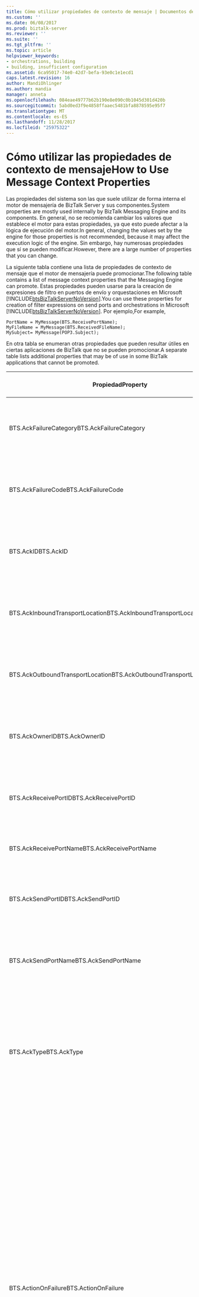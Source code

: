 ```yaml
---
title: Cómo utilizar propiedades de contexto de mensaje | Documentos de Microsoft
ms.custom: ''
ms.date: 06/08/2017
ms.prod: biztalk-server
ms.reviewer: ''
ms.suite: ''
ms.tgt_pltfrm: ''
ms.topic: article
helpviewer_keywords:
- orchestrations, building
- building, insufficient configuration
ms.assetid: 6ca95017-74e0-42d7-befa-93e0c1e1ecd1
caps.latest.revision: 16
author: MandiOhlinger
ms.author: mandia
manager: anneta
ms.openlocfilehash: 084eae49777b62b190e8e090c0b1045d301d420b
ms.sourcegitcommit: 5abd0ed3f9e4858ffaaec5481bfa8878595e95f7
ms.translationtype: MT
ms.contentlocale: es-ES
ms.lasthandoff: 11/28/2017
ms.locfileid: "25975322"
---
```

# <a name="how-to-use-message-context-properties"></a><span data-ttu-id="98f33-102">Cómo utilizar las propiedades de contexto de mensaje</span><span class="sxs-lookup"><span data-stu-id="98f33-102">How to Use Message Context Properties</span></span>
<span data-ttu-id="98f33-103">Las propiedades del sistema son las que suele utilizar de forma interna el motor de mensajería de BizTalk Server y sus componentes.</span><span class="sxs-lookup"><span data-stu-id="98f33-103">System properties are mostly used internally by BizTalk Messaging Engine and its components.</span></span> <span data-ttu-id="98f33-104">En general, no se recomienda cambiar los valores que establece el motor para estas propiedades, ya que esto puede afectar a la lógica de ejecución del motor.</span><span class="sxs-lookup"><span data-stu-id="98f33-104">In general, changing the values set by the engine for those properties is not recommended, because it may affect the execution logic of the engine.</span></span> <span data-ttu-id="98f33-105">Sin embargo, hay numerosas propiedades que sí se pueden modificar.</span><span class="sxs-lookup"><span data-stu-id="98f33-105">However, there are a large number of properties that you can change.</span></span>  
  
 <span data-ttu-id="98f33-106">La siguiente tabla contiene una lista de propiedades de contexto de mensaje que el motor de mensajería puede promocionar.</span><span class="sxs-lookup"><span data-stu-id="98f33-106">The following table contains a list of message context properties that the Messaging Engine can promote.</span></span> <span data-ttu-id="98f33-107">Estas propiedades pueden usarse para la creación de expresiones de filtro en puertos de envío y orquestaciones en Microsoft [!INCLUDE[btsBizTalkServerNoVersion](../includes/btsbiztalkservernoversion-md.md)].</span><span class="sxs-lookup"><span data-stu-id="98f33-107">You can use these properties for creation of filter expressions on send ports and orchestrations in Microsoft [!INCLUDE[btsBizTalkServerNoVersion](../includes/btsbiztalkservernoversion-md.md)].</span></span> <span data-ttu-id="98f33-108">Por ejemplo,</span><span class="sxs-lookup"><span data-stu-id="98f33-108">For example,</span></span>  
  
```  
PortName = MyMessage(BTS.ReceivePortName);  
MyFileName = MyMessage(BTS.ReceivedFileName);  
MySubject= MyMessage(POP3.Subject);  
```  
  
 <span data-ttu-id="98f33-109">En otra tabla se enumeran otras propiedades que pueden resultar útiles en ciertas aplicaciones de BizTalk que no se pueden promocionar.</span><span class="sxs-lookup"><span data-stu-id="98f33-109">A separate table lists additional properties that may be of use in some BizTalk applications that cannot be promoted.</span></span>  
  
|<span data-ttu-id="98f33-110">Propiedad</span><span class="sxs-lookup"><span data-stu-id="98f33-110">Property</span></span>|<span data-ttu-id="98f33-111">Cuándo y dónde se promociona</span><span class="sxs-lookup"><span data-stu-id="98f33-111">When and where it is promoted</span></span>|<span data-ttu-id="98f33-112">Tipo</span><span class="sxs-lookup"><span data-stu-id="98f33-112">Type</span></span>|<span data-ttu-id="98f33-113">Description</span><span class="sxs-lookup"><span data-stu-id="98f33-113">Description</span></span>|  
|--------------|-----------------------------------|----------|-----------------|  
|<span data-ttu-id="98f33-114">BTS.AckFailureCategory</span><span class="sxs-lookup"><span data-stu-id="98f33-114">BTS.AckFailureCategory</span></span>|<span data-ttu-id="98f33-115">Promocionada por el motor de mensajería antes de publicar un mensaje de confirmación en la base de datos de cuadro de mensajes.</span><span class="sxs-lookup"><span data-stu-id="98f33-115">Promoted by the Messaging Engine before publishing an acknowledgement message into the MessageBox database.</span></span>|<span data-ttu-id="98f33-116">xs:int</span><span class="sxs-lookup"><span data-stu-id="98f33-116">xs:int</span></span>|<span data-ttu-id="98f33-117">Identifica la **ErrorCategory**, que proporciona la ubicación y el motivo de la suspensión.</span><span class="sxs-lookup"><span data-stu-id="98f33-117">Identifies the **ErrorCategory**, which gives the place and reason for the suspension.</span></span>|  
|<span data-ttu-id="98f33-118">BTS.AckFailureCode</span><span class="sxs-lookup"><span data-stu-id="98f33-118">BTS.AckFailureCode</span></span>|<span data-ttu-id="98f33-119">Promocionada por el motor de mensajería antes de publicar un mensaje de confirmación en la base de datos de cuadro de mensajes.</span><span class="sxs-lookup"><span data-stu-id="98f33-119">Promoted by the Messaging Engine before publishing an acknowledgement message into the MessageBox database.</span></span>|<span data-ttu-id="98f33-120">xs:string</span><span class="sxs-lookup"><span data-stu-id="98f33-120">xs:string</span></span>|<span data-ttu-id="98f33-121">Identifica la **ErrorCode**, que proporciona la ubicación y el motivo de la suspensión.</span><span class="sxs-lookup"><span data-stu-id="98f33-121">Identifies the **ErrorCode**, which gives the place and reason for the suspension.</span></span>|  
|<span data-ttu-id="98f33-122">BTS.AckID</span><span class="sxs-lookup"><span data-stu-id="98f33-122">BTS.AckID</span></span>|<span data-ttu-id="98f33-123">Promocionada por el motor de mensajería antes de publicar un mensaje de confirmación en la base de datos de cuadro de mensajes.</span><span class="sxs-lookup"><span data-stu-id="98f33-123">Promoted by the Messaging Engine before publishing an acknowledgement message into the MessageBox database.</span></span>|<span data-ttu-id="98f33-124">xs:string</span><span class="sxs-lookup"><span data-stu-id="98f33-124">xs:string</span></span>|<span data-ttu-id="98f33-125">Identifica la **MessageID** del mensaje original.</span><span class="sxs-lookup"><span data-stu-id="98f33-125">Identifies the **MessageID** of the original message.</span></span>|  
|<span data-ttu-id="98f33-126">BTS.AckInboundTransportLocation</span><span class="sxs-lookup"><span data-stu-id="98f33-126">BTS.AckInboundTransportLocation</span></span>|<span data-ttu-id="98f33-127">Promocionada por el motor de mensajería antes de publicar un mensaje de confirmación en la base de datos de cuadro de mensajes.</span><span class="sxs-lookup"><span data-stu-id="98f33-127">Promoted by the Messaging Engine before publishing an acknowledgement message into the MessageBox database.</span></span>|<span data-ttu-id="98f33-128">xs:string</span><span class="sxs-lookup"><span data-stu-id="98f33-128">xs:string</span></span>|<span data-ttu-id="98f33-129">Identifica la **InboundTransportLocation** del mensaje original.</span><span class="sxs-lookup"><span data-stu-id="98f33-129">Identifies the **InboundTransportLocation** from the original message.</span></span>|  
|<span data-ttu-id="98f33-130">BTS.AckOutboundTransportLocation</span><span class="sxs-lookup"><span data-stu-id="98f33-130">BTS.AckOutboundTransportLocation</span></span>|<span data-ttu-id="98f33-131">Promocionada por el motor de mensajería antes de publicar un mensaje de confirmación en la base de datos de cuadro de mensajes.</span><span class="sxs-lookup"><span data-stu-id="98f33-131">Promoted by the Messaging Engine before publishing an acknowledgement message into the MessageBox database.</span></span>|<span data-ttu-id="98f33-132">xs:string</span><span class="sxs-lookup"><span data-stu-id="98f33-132">xs:string</span></span>|<span data-ttu-id="98f33-133">Identifica la **OutboundTransportLocation** del mensaje original.</span><span class="sxs-lookup"><span data-stu-id="98f33-133">Identifies the **OutboundTransportLocation** from the original message.</span></span>|  
|<span data-ttu-id="98f33-134">BTS.AckOwnerID</span><span class="sxs-lookup"><span data-stu-id="98f33-134">BTS.AckOwnerID</span></span>|<span data-ttu-id="98f33-135">Promocionada por el motor de mensajería antes de publicar un mensaje de confirmación en la base de datos de cuadro de mensajes.</span><span class="sxs-lookup"><span data-stu-id="98f33-135">Promoted by the Messaging Engine before publishing an acknowledgement message into the MessageBox database.</span></span>|<span data-ttu-id="98f33-136">xs:string</span><span class="sxs-lookup"><span data-stu-id="98f33-136">xs:string</span></span>|<span data-ttu-id="98f33-137">Identifica el identificador de instancia de mensaje original.</span><span class="sxs-lookup"><span data-stu-id="98f33-137">Identifies the instance ID from original message.</span></span>|  
|<span data-ttu-id="98f33-138">BTS.AckReceivePortID</span><span class="sxs-lookup"><span data-stu-id="98f33-138">BTS.AckReceivePortID</span></span>|<span data-ttu-id="98f33-139">Promocionada por el motor de mensajería antes de publicar un mensaje de confirmación en la base de datos de cuadro de mensajes.</span><span class="sxs-lookup"><span data-stu-id="98f33-139">Promoted by the Messaging Engine before publishing an acknowledgement message into the MessageBox database.</span></span>|<span data-ttu-id="98f33-140">xs:string</span><span class="sxs-lookup"><span data-stu-id="98f33-140">xs:string</span></span>|<span data-ttu-id="98f33-141">Identifica la **ReceivePortID** del mensaje original.</span><span class="sxs-lookup"><span data-stu-id="98f33-141">Identifies the **ReceivePortID** from the original message.</span></span>|  
|<span data-ttu-id="98f33-142">BTS.AckReceivePortName</span><span class="sxs-lookup"><span data-stu-id="98f33-142">BTS.AckReceivePortName</span></span>|<span data-ttu-id="98f33-143">Promocionada por el motor de mensajería para el mensaje de confirmación.</span><span class="sxs-lookup"><span data-stu-id="98f33-143">Promoted by the Messaging Engine for the acknowledgement message.</span></span>|<span data-ttu-id="98f33-144">xs:string</span><span class="sxs-lookup"><span data-stu-id="98f33-144">xs:string</span></span>|<span data-ttu-id="98f33-145">Identifica la **ReceivePortName** del mensaje original.</span><span class="sxs-lookup"><span data-stu-id="98f33-145">Identifies the **ReceivePortName** from the original message.</span></span>|  
|<span data-ttu-id="98f33-146">BTS.AckSendPortID</span><span class="sxs-lookup"><span data-stu-id="98f33-146">BTS.AckSendPortID</span></span>|<span data-ttu-id="98f33-147">Promocionada por el motor de mensajería antes de publicar un mensaje de confirmación en la base de datos de cuadro de mensajes.</span><span class="sxs-lookup"><span data-stu-id="98f33-147">Promoted by the Messaging Engine before publishing an acknowledgement message into the MessageBox database.</span></span>|<span data-ttu-id="98f33-148">xs:string</span><span class="sxs-lookup"><span data-stu-id="98f33-148">xs:string</span></span>|<span data-ttu-id="98f33-149">Identifica la **SendPortID** del mensaje original.</span><span class="sxs-lookup"><span data-stu-id="98f33-149">Identifies the **SendPortID** from the original message.</span></span>|  
|<span data-ttu-id="98f33-150">BTS.AckSendPortName</span><span class="sxs-lookup"><span data-stu-id="98f33-150">BTS.AckSendPortName</span></span>|<span data-ttu-id="98f33-151">Promocionada por el motor de mensajería antes de publicar un mensaje de confirmación en la base de datos de cuadro de mensajes.</span><span class="sxs-lookup"><span data-stu-id="98f33-151">Promoted by the Messaging Engine before publishing an acknowledgement message into the MessageBox database.</span></span>|<span data-ttu-id="98f33-152">xs:string</span><span class="sxs-lookup"><span data-stu-id="98f33-152">xs:string</span></span>|<span data-ttu-id="98f33-153">Identifica la **SendPortName** del mensaje original.</span><span class="sxs-lookup"><span data-stu-id="98f33-153">Identifies the **SendPortName** from the original message.</span></span>|  
|<span data-ttu-id="98f33-154">BTS.AckType</span><span class="sxs-lookup"><span data-stu-id="98f33-154">BTS.AckType</span></span>|<span data-ttu-id="98f33-155">Promocionada por el motor de mensajería antes de publicar un mensaje de confirmación en la base de datos de cuadro de mensajes.</span><span class="sxs-lookup"><span data-stu-id="98f33-155">Promoted by the Messaging Engine before publishing an acknowledgement message into the MessageBox database.</span></span>|<span data-ttu-id="98f33-156">xs:string</span><span class="sxs-lookup"><span data-stu-id="98f33-156">xs:string</span></span>|<span data-ttu-id="98f33-157">Permite la supervisión de confirmaciones y confirmaciones negativas por parte de una orquestación.</span><span class="sxs-lookup"><span data-stu-id="98f33-157">Allows monitoring of acknowledgements and non-acknowledgements by an orchestration.</span></span> <span data-ttu-id="98f33-158">El valor será ACK para una confirmación positiva y NACK en el caso de una confirmación negativa.</span><span class="sxs-lookup"><span data-stu-id="98f33-158">The value will be ACK for an acknowledgment and NACK for a negative acknowledgment.</span></span>|  
|<span data-ttu-id="98f33-159">BTS.ActionOnFailure</span><span class="sxs-lookup"><span data-stu-id="98f33-159">BTS.ActionOnFailure</span></span>|<span data-ttu-id="98f33-160">Esta propiedad puede establecerla un adaptador antes de llamar a la interfaz API IBTTTransportBatch::SubmitMessage() para enviar el mensaje a BizTalk.</span><span class="sxs-lookup"><span data-stu-id="98f33-160">This property can be set by an adapter prior to calling IBTTTransportBatch::SubmitMessage() API to submit the message to BizTalk.</span></span>|<span data-ttu-id="98f33-161">xs:int</span><span class="sxs-lookup"><span data-stu-id="98f33-161">xs:int</span></span>|<span data-ttu-id="98f33-162">Controla el comportamiento del motor de mensajería cuando se produce un error en la canalización de recepción.</span><span class="sxs-lookup"><span data-stu-id="98f33-162">Controls the behavior of the messaging engine when there is a failure in the receive pipeline.</span></span> <span data-ttu-id="98f33-163">Generalmente, el motor de mensajería suspende los mensajes con error; sin embargo, ciertos adaptadores (como HTTP) informarían del error al cliente en lugar de suspender el mensaje debido a un error de canalización de recepción.</span><span class="sxs-lookup"><span data-stu-id="98f33-163">Typically the messaging engine suspends failed messages; however, certain adapters (like HTTP) would report the failure back to the client instead of suspending the message on a receive pipeline failure.</span></span><br /><br /> <span data-ttu-id="98f33-164">Valores válidos:</span><span class="sxs-lookup"><span data-stu-id="98f33-164">Valid values:</span></span><br /><br /> <span data-ttu-id="98f33-165">-Valor predeterminado.</span><span class="sxs-lookup"><span data-stu-id="98f33-165">-   Default.</span></span> <span data-ttu-id="98f33-166">si la propiedad no existe, el motor de mensajería intentará suspender el mensaje.</span><span class="sxs-lookup"><span data-stu-id="98f33-166">If the property does not exist, the messaging engine will automatically try to suspend the message.</span></span><br /><span data-ttu-id="98f33-167">-   0.</span><span class="sxs-lookup"><span data-stu-id="98f33-167">-   0.</span></span> <span data-ttu-id="98f33-168">indica que el motor de mensajería no debería suspender automáticamente el mensaje.</span><span class="sxs-lookup"><span data-stu-id="98f33-168">Indicates that the messaging engine should not automatically suspend the engine.</span></span><br /><br /> <span data-ttu-id="98f33-169">Otros valores se reservan para un uso futuro.</span><span class="sxs-lookup"><span data-stu-id="98f33-169">Other values are reserved for future use.</span></span>|  
|<span data-ttu-id="98f33-170">BTS.CorrelationToken</span><span class="sxs-lookup"><span data-stu-id="98f33-170">BTS.CorrelationToken</span></span>|<span data-ttu-id="98f33-171">Si se establece esta propiedad en el contexto de mensaje, el motor de mensajería la promociona.</span><span class="sxs-lookup"><span data-stu-id="98f33-171">If this property is set on the message context, it is promoted by the Messaging Engine.</span></span> <span data-ttu-id="98f33-172">Esta propiedad se establece implícitamente en un contexto cuando un adaptador solicitud-respuesta o una orquestación envían un mensaje de solicitud a la base de datos de cuadro de mensajes.</span><span class="sxs-lookup"><span data-stu-id="98f33-172">This property is set on a context implicitly when request-response adapter or an orchestration submits a request message into the MessageBox database.</span></span>|<span data-ttu-id="98f33-173">xs:string</span><span class="sxs-lookup"><span data-stu-id="98f33-173">xs:string</span></span>|<span data-ttu-id="98f33-174">Habilita el enrutamiento de respuesta a puertos de solicitud-respuesta.</span><span class="sxs-lookup"><span data-stu-id="98f33-174">Enables routing of response to request-response ports.</span></span>|  
|<span data-ttu-id="98f33-175">BTS.EpmRRCorrelationToken</span><span class="sxs-lookup"><span data-stu-id="98f33-175">BTS.EpmRRCorrelationToken</span></span>|<span data-ttu-id="98f33-176">Promocionada por el motor de mensajería al ejecutar el mensaje de solicitud-respuesta.</span><span class="sxs-lookup"><span data-stu-id="98f33-176">Promoted by the Messaging Engine on request-response message execution.</span></span> <span data-ttu-id="98f33-177">Esta propiedad se promociona antes de que los mensajes se envíen a la base de datos de cuadro de mensajes.</span><span class="sxs-lookup"><span data-stu-id="98f33-177">The property is promoted before messages are submitted into the MessageBox database.</span></span>|<span data-ttu-id="98f33-178">xs:int</span><span class="sxs-lookup"><span data-stu-id="98f33-178">xs:int</span></span>|<span data-ttu-id="98f33-179">Utilizada internamente por el motor de mensajería.</span><span class="sxs-lookup"><span data-stu-id="98f33-179">Used internally by the Messaging Engine.</span></span> <span data-ttu-id="98f33-180">Especifica el Nombre del servidor, el Id. del proceso y un GUID único para una secuencia de mensajes de solicitud-respuesta.</span><span class="sxs-lookup"><span data-stu-id="98f33-180">Specifies the Server Name, Process ID and a unique GUID for a request response stream of messages.</span></span>|  
|<span data-ttu-id="98f33-181">BTS.InboundTransportLocation</span><span class="sxs-lookup"><span data-stu-id="98f33-181">BTS.InboundTransportLocation</span></span>|<span data-ttu-id="98f33-182">Promocionada por el motor de mensajería después de recibir un mensaje de un adaptador de recepción y antes de publicarla en la base de datos de cuadro de mensajes.</span><span class="sxs-lookup"><span data-stu-id="98f33-182">Promoted by the Messaging Engine after receiving a message from a receive adapter and before publishing it into the MessageBox database.</span></span>|<span data-ttu-id="98f33-183">xs:string</span><span class="sxs-lookup"><span data-stu-id="98f33-183">xs:string</span></span>|<span data-ttu-id="98f33-184">Especifica la ubicación (URI) en la que el controlador recibió el mensaje.</span><span class="sxs-lookup"><span data-stu-id="98f33-184">Specifies the location (URI) on which the message was received by the handler.</span></span>|  
|<span data-ttu-id="98f33-185">BTS.InboundTransportType</span><span class="sxs-lookup"><span data-stu-id="98f33-185">BTS.InboundTransportType</span></span>|<span data-ttu-id="98f33-186">Promocionada por el motor de mensajería después de recibir un mensaje de un adaptador de recepción y antes de publicarla en la base de datos de cuadro de mensajes.</span><span class="sxs-lookup"><span data-stu-id="98f33-186">Promoted by the Messaging Engine after receiving a message from a receive adapter and before publishing it into the MessageBox database.</span></span>|<span data-ttu-id="98f33-187">xs:string</span><span class="sxs-lookup"><span data-stu-id="98f33-187">xs:string</span></span>|<span data-ttu-id="98f33-188">Especifica el tipo de adaptador que ha recibido este mensaje y lo ha enviado al servidor: archivo, HTTP, etcetera.</span><span class="sxs-lookup"><span data-stu-id="98f33-188">Specifies the type of adapter that received this message and submitted it into the server: FILE, HTTP, etc.</span></span>|  
|<span data-ttu-id="98f33-189">BTS.InterchangeSequenceNumber</span><span class="sxs-lookup"><span data-stu-id="98f33-189">BTS.InterchangeSequenceNumber</span></span>|<span data-ttu-id="98f33-190">Promocionada por el motor de mensajería después de recibir un mensaje del adaptador de recepción y antes de publicarlo en la base de datos de cuadro de mensajes.</span><span class="sxs-lookup"><span data-stu-id="98f33-190">Pomoted by the Messaging Engine after receiving a message from the receive adapter and before publishing it into the MessageBox database.</span></span>|<span data-ttu-id="98f33-191">xs:int</span><span class="sxs-lookup"><span data-stu-id="98f33-191">xs:int</span></span>|<span data-ttu-id="98f33-192">Indica el número de secuencia del documento en el intercambio.</span><span class="sxs-lookup"><span data-stu-id="98f33-192">Indicates the sequence number of the document in the interchange.</span></span> <span data-ttu-id="98f33-193">Si el documento no forma parte de un intercambio que se ha desensamblado en documentos individuales, este valor será 1.</span><span class="sxs-lookup"><span data-stu-id="98f33-193">If the document is not part of an interchange that was disassembled into individual documents, then this value will be 1.</span></span> <span data-ttu-id="98f33-194">La propiedad puede leerse en una orquestación, una canalización de envío y del adaptador de envío.</span><span class="sxs-lookup"><span data-stu-id="98f33-194">The property can be read in an orchestration, a send pipeline and send adapter.</span></span>|  
|<span data-ttu-id="98f33-195">BTS.IsDynamicSend</span><span class="sxs-lookup"><span data-stu-id="98f33-195">BTS.IsDynamicSend</span></span>|<span data-ttu-id="98f33-196">Esta propiedad puede definirse en el contexto del mensaje.</span><span class="sxs-lookup"><span data-stu-id="98f33-196">This property can be set on the message context.</span></span> <span data-ttu-id="98f33-197">No se promocionará y sólo se aplicará a las operaciones de envío.</span><span class="sxs-lookup"><span data-stu-id="98f33-197">It will not be promoted, and it is only applied to Send operations.</span></span>|<span data-ttu-id="98f33-198">xs:boolean</span><span class="sxs-lookup"><span data-stu-id="98f33-198">xs:boolean</span></span>|<span data-ttu-id="98f33-199">El motor de mensajería la escribe en el contexto del mensaje con un valor true cuando la operación de envío se efectúa en un puerto de envío dinámico.</span><span class="sxs-lookup"><span data-stu-id="98f33-199">It is written to the message context by the Messaging Engine with a value of true when the send operation is on a Dynamic Send Port.</span></span> <span data-ttu-id="98f33-200">Si quisiera definir de forma dinámica propiedades para puertos de envío estáticos en las canalizaciones de envío, tendría que definir este valor como true.</span><span class="sxs-lookup"><span data-stu-id="98f33-200">If you would like to dynamically set properties for static send ports in the send pipelines, you will need to set this value to true.</span></span>|  
|<span data-ttu-id="98f33-201">BTS.MessageDestination</span><span class="sxs-lookup"><span data-stu-id="98f33-201">BTS.MessageDestination</span></span>|<span data-ttu-id="98f33-202">Esta propiedad puede establecerla un componente de canalización de desensamblador en la canalización de recepción cuando devuelve un mensaje de GetNext().</span><span class="sxs-lookup"><span data-stu-id="98f33-202">This property can be set in the receive pipeline by a disassembler pipeline component when it returns a message from GetNext().</span></span>|<span data-ttu-id="98f33-203">xs:string</span><span class="sxs-lookup"><span data-stu-id="98f33-203">xs:string</span></span>|<span data-ttu-id="98f33-204">Se utiliza principalmente para admitir el procesamiento de intercambio recuperable en desensambladores, esta propiedad controla si un mensaje se publica en el cuadro de mensajes o se suspende en la cola de suspensión.</span><span class="sxs-lookup"><span data-stu-id="98f33-204">Used primarily to support Recoverable Interchange Processing in disassemblers, this property controls whether a message is published to the message box or is suspended into the suspend queue.</span></span> <span data-ttu-id="98f33-205">Si una canalización detecta un mensaje no válido en un intercambio y desea suspender el mensaje y continuar el procesamiento, puede hacerlo estableciendo MessageDestination = SuspendQueue y devolver el mensaje cuando el motor llame a GetNext() en el desensamblador.</span><span class="sxs-lookup"><span data-stu-id="98f33-205">If a pipeline encounters a bad message in an interchange and wants to suspend the message and continue processing, it can do so by setting MessageDestination = SuspendQueue and return the message when the engine calls GetNext() on the disassembler.</span></span><br /><br /> <span data-ttu-id="98f33-206">Valores válidos:</span><span class="sxs-lookup"><span data-stu-id="98f33-206">Valid values:</span></span><br /><br /> <span data-ttu-id="98f33-207">-Valor predeterminado.</span><span class="sxs-lookup"><span data-stu-id="98f33-207">-   Default.</span></span> <span data-ttu-id="98f33-208">si la propiedad no existe, el mensaje se da por válido y se publica en el cuadro de mensajes.</span><span class="sxs-lookup"><span data-stu-id="98f33-208">If the property does not exist, the message is assumed good and is published to the message box.</span></span><br /><span data-ttu-id="98f33-209">-SuspendQueue.</span><span class="sxs-lookup"><span data-stu-id="98f33-209">-   SuspendQueue.</span></span> <span data-ttu-id="98f33-210">indica al motor de mensajería que suspenda el mensaje.</span><span class="sxs-lookup"><span data-stu-id="98f33-210">Directs the messaging engine to suspend the message.</span></span> <span data-ttu-id="98f33-211">**Nota:** el mensaje suspendido será el mensaje de poscanalización y asignación posterior y no en el mensaje enviado por el adaptador (es decir, el mensaje de conexión).</span><span class="sxs-lookup"><span data-stu-id="98f33-211">**Note:**  The suspended message will be the post-pipeline/mapping message and not the message submitted by the adapter (i.e. the wire message).</span></span>|  
|<span data-ttu-id="98f33-212">BTS.MessageType</span><span class="sxs-lookup"><span data-stu-id="98f33-212">BTS.MessageType</span></span>|<span data-ttu-id="98f33-213">Promocionada por los componentes de canalización de desensamblador durante el análisis del mensaje.</span><span class="sxs-lookup"><span data-stu-id="98f33-213">Promoted by the disassembler pipeline components during message parsing.</span></span>|<span data-ttu-id="98f33-214">xs:string</span><span class="sxs-lookup"><span data-stu-id="98f33-214">xs:string</span></span>|<span data-ttu-id="98f33-215">Especifica el tipo del mensaje.</span><span class="sxs-lookup"><span data-stu-id="98f33-215">Specifies the type of the message.</span></span> <span data-ttu-id="98f33-216">El tipo de mensaje se define como una concatenación del espacio de nombres de esquema de documento y el nodo raíz del documento: http://<*MyNamespace*>#<*MyRoot*>.</span><span class="sxs-lookup"><span data-stu-id="98f33-216">The message type is defined as a concatenation of document schema namespace and document root node: http://<*MyNamespace*>#<*MyRoot*>.</span></span>|  
|<span data-ttu-id="98f33-217">BTS.OutboundTransportLocation</span><span class="sxs-lookup"><span data-stu-id="98f33-217">BTS.OutboundTransportLocation</span></span>|<span data-ttu-id="98f33-218">Si se establece esta propiedad en el contexto de mensaje, el motor de mensajería la promociona.</span><span class="sxs-lookup"><span data-stu-id="98f33-218">If this property is set on the message context, it is promoted by the Messaging Engine.</span></span> <span data-ttu-id="98f33-219">Esta propiedad se establece implícitamente en un contexto de mensaje cuando una orquestación envía un mensaje a un puerto de envío.</span><span class="sxs-lookup"><span data-stu-id="98f33-219">This property is set on a message context implicitly when an orchestration sends a message to a send port.</span></span> <span data-ttu-id="98f33-220">Esta propiedad también se puede establecer explícitamente en una orquestación o en una canalización.</span><span class="sxs-lookup"><span data-stu-id="98f33-220">This property can be also set explicitly in an orchestration or in a pipeline.</span></span>|<span data-ttu-id="98f33-221">xs:string</span><span class="sxs-lookup"><span data-stu-id="98f33-221">xs:string</span></span>|<span data-ttu-id="98f33-222">Especifica el URI de la ubicación de destino al que se envía el mensaje.</span><span class="sxs-lookup"><span data-stu-id="98f33-222">Specifies the destination location URI where the message is sent.</span></span> <span data-ttu-id="98f33-223">El URI puede contener el prefijo del adaptador, como **http://**.</span><span class="sxs-lookup"><span data-stu-id="98f33-223">The URI may contain the adapter prefix, such as **http://**.</span></span> <span data-ttu-id="98f33-224">El motor de mensajería utiliza el prefijo del adaptador para determinar el tipo de adaptador que se va a utilizar al enviar el mensaje.</span><span class="sxs-lookup"><span data-stu-id="98f33-224">The adapter prefix is used by the Messaging Engine to determine the type of adapter to use when sending the message.</span></span> <span data-ttu-id="98f33-225">Si tanto el prefijo del adaptador y el **BTS. OutboundTransportType** propiedad se establece, el tipo de adaptador de **BTS. OutboundTransportType** siempre tiene prioridad sobre el tipo de adaptador determinado desde el prefijo.</span><span class="sxs-lookup"><span data-stu-id="98f33-225">If both the adapter prefix and the **BTS.OutboundTransportType** property are set, the adapter type from **BTS.OutboundTransportType** always takes precedence over the adapter type determined from the prefix.</span></span><br /><br /> <span data-ttu-id="98f33-226">Valores válidos:</span><span class="sxs-lookup"><span data-stu-id="98f33-226">Valid values:</span></span><br /><br /> <span data-ttu-id="98f33-227">BizTalk para Message Queue: **DIRECT =**, **privada =**, y **pública =**</span><span class="sxs-lookup"><span data-stu-id="98f33-227">BizTalk Message Queuing: **DIRECT=**, **PRIVATE=**, and **PUBLIC=**</span></span><br /><br /> <span data-ttu-id="98f33-228">ARCHIVO: **file://**</span><span class="sxs-lookup"><span data-stu-id="98f33-228">FILE: **file://**</span></span><br /><br /> <span data-ttu-id="98f33-229">FTP: **FTP: / /**</span><span class="sxs-lookup"><span data-stu-id="98f33-229">FTP: **FTP://**</span></span><br /><br /> <span data-ttu-id="98f33-230">HTTP: **http://** y **https://**</span><span class="sxs-lookup"><span data-stu-id="98f33-230">HTTP: **http://** and **https://**</span></span><br /><br /> <span data-ttu-id="98f33-231">SMTP: **mailto:**</span><span class="sxs-lookup"><span data-stu-id="98f33-231">SMTP: **mailto:**</span></span><br /><br /> <span data-ttu-id="98f33-232">SOAP: **SOAP: / /**</span><span class="sxs-lookup"><span data-stu-id="98f33-232">SOAP: **SOAP://**</span></span><br /><br /> <span data-ttu-id="98f33-233">SQL: **SQL: / /**</span><span class="sxs-lookup"><span data-stu-id="98f33-233">SQL: **SQL://**</span></span>|  
|<span data-ttu-id="98f33-234">BTS.OutboundTransportType</span><span class="sxs-lookup"><span data-stu-id="98f33-234">BTS.OutboundTransportType</span></span>|<span data-ttu-id="98f33-235">Si se establece esta propiedad en el contexto de mensaje, el motor de mensajería la promociona.</span><span class="sxs-lookup"><span data-stu-id="98f33-235">If this property is set on the message context, it is promoted by the Messaging Engine.</span></span> <span data-ttu-id="98f33-236">Esta propiedad se establece implícitamente en un contexto cuando una orquestación envía un mensaje a un puerto de envío.</span><span class="sxs-lookup"><span data-stu-id="98f33-236">This property is set on a context implicitly when an orchestration sends a message to a send port.</span></span> <span data-ttu-id="98f33-237">Esta propiedad también puede establecerse explícitamente en una orquestación o en una canalización.</span><span class="sxs-lookup"><span data-stu-id="98f33-237">This property can also be set explicitly in an orchestration or in a pipeline.</span></span>|<span data-ttu-id="98f33-238">xs:string</span><span class="sxs-lookup"><span data-stu-id="98f33-238">xs:string</span></span>|<span data-ttu-id="98f33-239">Especifica el tipo de adaptador utilizado para enviar el mensaje.</span><span class="sxs-lookup"><span data-stu-id="98f33-239">Specifies the type of adapter used to send the message.</span></span> <span data-ttu-id="98f33-240">Los tipos de adaptador disponibles son **archivo**, **FTP**, **HTTP**, **SMTP**, **SOAP**y **SQL**.</span><span class="sxs-lookup"><span data-stu-id="98f33-240">The available adapter types are **FILE**, **FTP**, **HTTP**, **SMTP**, **SOAP**, and **SQL**.</span></span><br /><br /> <span data-ttu-id="98f33-241">Los valores establecidos en esta propiedad, así como los prefijos del adaptador especificados en la dirección, no hacen distinción entre mayúsculas y minúsculas.</span><span class="sxs-lookup"><span data-stu-id="98f33-241">The values set on this property as well as adapter prefixes specified in the address are not case-sensitive.</span></span>|  
|<span data-ttu-id="98f33-242">BTS.PropertiesToUpdate</span><span class="sxs-lookup"><span data-stu-id="98f33-242">BTS.PropertiesToUpdate</span></span>|<span data-ttu-id="98f33-243">Un adaptador establece esta propiedad cuando tiene que conservar algunos valores de la propiedad en un mensaje con error que se reenvía o suspende.</span><span class="sxs-lookup"><span data-stu-id="98f33-243">An adapter sets this property when it needs to preserve some of the property values on a failed message that is being resubmitted or suspended.</span></span><br /><br /> <span data-ttu-id="98f33-244">Esto quiere decir que, cuando el mensaje se reenvía o reanuda, las propiedades especificadas estarán establecidas en el contexto.</span><span class="sxs-lookup"><span data-stu-id="98f33-244">This means that when the message gets resubmitted or resumed, it will have the specified properties set on the context.</span></span>|<span data-ttu-id="98f33-245">xs:string</span><span class="sxs-lookup"><span data-stu-id="98f33-245">xs:string</span></span>|<span data-ttu-id="98f33-246">Contiene una cadena XML con elementos que representan nombres de propiedades, espacios de nombres y valores.</span><span class="sxs-lookup"><span data-stu-id="98f33-246">Contains an XML string with elements that represent property names, namespaces and values.</span></span>|  
|<span data-ttu-id="98f33-247">BTS.ReceivePortID</span><span class="sxs-lookup"><span data-stu-id="98f33-247">BTS.ReceivePortID</span></span>|<span data-ttu-id="98f33-248">Promocionada por el motor de mensajería después de recibir un mensaje de un adaptador de recepción y antes de publicarla en la base de datos de cuadro de mensajes.</span><span class="sxs-lookup"><span data-stu-id="98f33-248">Promoted by the Messaging Engine after receiving a message from a receive adapter and before publishing it into the MessageBox database.</span></span>|<span data-ttu-id="98f33-249">xs:int</span><span class="sxs-lookup"><span data-stu-id="98f33-249">xs:int</span></span>|<span data-ttu-id="98f33-250">Identifica el puerto de recepción donde se recibió el mensaje.</span><span class="sxs-lookup"><span data-stu-id="98f33-250">Identifies the receive port on which the message was received.</span></span>|  
|<span data-ttu-id="98f33-251">BTS.ReceivePortName</span><span class="sxs-lookup"><span data-stu-id="98f33-251">BTS.ReceivePortName</span></span>|<span data-ttu-id="98f33-252">Promocionada por el motor de mensajería después de recibir un mensaje de un adaptador de recepción y antes de publicarla en la base de datos de cuadro de mensajes.</span><span class="sxs-lookup"><span data-stu-id="98f33-252">Promoted by the Messaging Engine after receiving a message from a receive adapter and before publishing it into the MessageBox database.</span></span>|<span data-ttu-id="98f33-253">xs:string</span><span class="sxs-lookup"><span data-stu-id="98f33-253">xs:string</span></span>|<span data-ttu-id="98f33-254">Nombre descriptivo del puerto de recepción donde se recibió el mensaje.</span><span class="sxs-lookup"><span data-stu-id="98f33-254">User-friendly name of the receive port on which the message was received.</span></span>|  
|<span data-ttu-id="98f33-255">BTS.RouteDirectToTP</span><span class="sxs-lookup"><span data-stu-id="98f33-255">BTS.RouteDirectToTP</span></span>|<span data-ttu-id="98f33-256">Promocionada por el motor de mensajería en mensajes de ejecución de bucle invertido o solicitud-respuesta.</span><span class="sxs-lookup"><span data-stu-id="98f33-256">Promoted by the Messaging Engine on messages for loop back or request-response execution.</span></span> <span data-ttu-id="98f33-257">Esta propiedad se promociona antes de que los mensajes se envíen a la base de datos de cuadro de mensajes.</span><span class="sxs-lookup"><span data-stu-id="98f33-257">The property is promoted before messages are submitted into the MessageBox database.</span></span>|<span data-ttu-id="98f33-258">xs:boolean</span><span class="sxs-lookup"><span data-stu-id="98f33-258">xs:boolean</span></span>|<span data-ttu-id="98f33-259">Utilizada internamente por el motor de mensajería para habilitar escenarios de bucle invertido o de solicitud-respuesta.</span><span class="sxs-lookup"><span data-stu-id="98f33-259">Used internally by the Messaging Engine to enable loop back and request-response scenarios.</span></span>|  
|<span data-ttu-id="98f33-260">BTS.SPGroupID</span><span class="sxs-lookup"><span data-stu-id="98f33-260">BTS.SPGroupID</span></span>|<span data-ttu-id="98f33-261">Promocionada por el motor de mensajería cuando el mensaje se envía a un puerto de envío desde una orquestación.</span><span class="sxs-lookup"><span data-stu-id="98f33-261">Promoted by the Messaging Engine when the message is sent to a send port from orchestration.</span></span>|<span data-ttu-id="98f33-262">xs:string</span><span class="sxs-lookup"><span data-stu-id="98f33-262">xs:string</span></span>|<span data-ttu-id="98f33-263">Especifica el Id. del grupo de puertos de envío.</span><span class="sxs-lookup"><span data-stu-id="98f33-263">Specifies the ID of the send port group.</span></span>|  
|<span data-ttu-id="98f33-264">BTS.SPID</span><span class="sxs-lookup"><span data-stu-id="98f33-264">BTS.SPID</span></span>|<span data-ttu-id="98f33-265">Promocionada por el motor de mensajería cuando se envía un mensaje a un puerto de envío desde una orquestación.</span><span class="sxs-lookup"><span data-stu-id="98f33-265">Promoted by the Messaging Engine when a message is sent to a send port from orchestration.</span></span>|<span data-ttu-id="98f33-266">xs:string</span><span class="sxs-lookup"><span data-stu-id="98f33-266">xs:string</span></span>|<span data-ttu-id="98f33-267">Especifica el Id. del puerto de envío.</span><span class="sxs-lookup"><span data-stu-id="98f33-267">Specifies the ID of the send port.</span></span>|  
|<span data-ttu-id="98f33-268">BTS.SPName</span><span class="sxs-lookup"><span data-stu-id="98f33-268">BTS.SPName</span></span>|<span data-ttu-id="98f33-269">Promocionado por el motor de mensajería cuando se publica un mensaje de respuesta desde un puerto de envío de petición-respuesta.</span><span class="sxs-lookup"><span data-stu-id="98f33-269">Promoted by the Messaging Engine when publishing a response message from a Solicit-Response send port.</span></span>|<span data-ttu-id="98f33-270">xs:string</span><span class="sxs-lookup"><span data-stu-id="98f33-270">xs:string</span></span>|<span data-ttu-id="98f33-271">Se usa para suscribirse a los mensajes de respuesta desde un puerto de envío de petición-respuesta.</span><span class="sxs-lookup"><span data-stu-id="98f33-271">Used for subscribing to the response messages from a Solicit-Response send port.</span></span> <span data-ttu-id="98f33-272">El valor es el nombre del puerto de envío.</span><span class="sxs-lookup"><span data-stu-id="98f33-272">The value is the name of the send port.</span></span>|  
|<span data-ttu-id="98f33-273">BTS.SPTransportBackupID</span><span class="sxs-lookup"><span data-stu-id="98f33-273">BTS.SPTransportBackupID</span></span>|<span data-ttu-id="98f33-274">Promocionada por el motor de mensajería cuando se envía un mensaje a un puerto de envío desde una orquestación.</span><span class="sxs-lookup"><span data-stu-id="98f33-274">Promoted by the Messaging Engine when a message is sent to a send port from an orchestration.</span></span>|<span data-ttu-id="98f33-275">xs:string</span><span class="sxs-lookup"><span data-stu-id="98f33-275">xs:string</span></span>|<span data-ttu-id="98f33-276">Especifica el Id. del adaptador de copia de seguridad del puerto de envío.</span><span class="sxs-lookup"><span data-stu-id="98f33-276">Specifies the ID of the backup adapter in the send port.</span></span>|  
|<span data-ttu-id="98f33-277">BTS.SPTransportID</span><span class="sxs-lookup"><span data-stu-id="98f33-277">BTS.SPTransportID</span></span>|<span data-ttu-id="98f33-278">Promocionada por el motor de mensajería cuando se envía un mensaje a un puerto de envío desde una orquestación.</span><span class="sxs-lookup"><span data-stu-id="98f33-278">Promoted by the Messaging Engine when a message is sent to a send port from an orchestration.</span></span>|<span data-ttu-id="98f33-279">xs:string</span><span class="sxs-lookup"><span data-stu-id="98f33-279">xs:string</span></span>|<span data-ttu-id="98f33-280">Especifica el Id. del adaptador principal del puerto de envío.</span><span class="sxs-lookup"><span data-stu-id="98f33-280">Specifies the ID of the primary adapter in the send port.</span></span>|  
|<span data-ttu-id="98f33-281">BTS.SuspendAsNonResumable</span><span class="sxs-lookup"><span data-stu-id="98f33-281">BTS.SuspendAsNonResumable</span></span>|<span data-ttu-id="98f33-282">Esta propiedad puede establecerla un adaptador antes de llamar a SubmitMessage() o en una orquestación antes de enviar un mensaje a un puerto de envío.</span><span class="sxs-lookup"><span data-stu-id="98f33-282">This property can be set by an adapter before calling SubmitMessage() or in an orchestration before sending a message to a send port.</span></span> <span data-ttu-id="98f33-283">**Nota:** SubmitRequestMessage() omitirá esta propiedad; mensajes bidireccionales siempre se suspenden como no reanudables.</span><span class="sxs-lookup"><span data-stu-id="98f33-283">**Note:**  SubmitRequestMessage() will ignore this property; two-way messages are always suspended as non-resumable.</span></span>|<span data-ttu-id="98f33-284">xs:boolean</span><span class="sxs-lookup"><span data-stu-id="98f33-284">xs:boolean</span></span>|<span data-ttu-id="98f33-285">Controla si el motor de mensajería debe suspender un mensaje como no reanudable si hay un error en él.</span><span class="sxs-lookup"><span data-stu-id="98f33-285">Controls whether the Message Engine should suspend a message as non-resumable on message failure.</span></span> <span data-ttu-id="98f33-286">Generalmente, los mensajes se suspenden como reanudables, pero hay casos en que resulta inadecuado: por ejemplo, la reanudación de un mensaje de un puerto de envío o recepción solicitado alteraría el orden de los mensajes.</span><span class="sxs-lookup"><span data-stu-id="98f33-286">Typically messages are suspended as resumable but there are cases when this is inappropriate -- for example, resuming a message for an ordered send or receive port would break message order.</span></span><br /><br /> <span data-ttu-id="98f33-287">Valores válidos:</span><span class="sxs-lookup"><span data-stu-id="98f33-287">Valid values:</span></span><br /><br /> <span data-ttu-id="98f33-288">-False.</span><span class="sxs-lookup"><span data-stu-id="98f33-288">-   False.</span></span> <span data-ttu-id="98f33-289">el mensaje se suspende como reanudable (éste es el valor predeterminado).</span><span class="sxs-lookup"><span data-stu-id="98f33-289">Message is suspended as resumable (this is the default).</span></span><br /><span data-ttu-id="98f33-290">-Es true.</span><span class="sxs-lookup"><span data-stu-id="98f33-290">-   True.</span></span> <span data-ttu-id="98f33-291">el mensaje se suspende como no reanudable.</span><span class="sxs-lookup"><span data-stu-id="98f33-291">Message is suspended as non-resumable.</span></span>|  
|<span data-ttu-id="98f33-292">BTS.SuspendMessageOnRoutingFailure</span><span class="sxs-lookup"><span data-stu-id="98f33-292">BTS.SuspendMessageOnRoutingFailure</span></span>|<span data-ttu-id="98f33-293">Promocionada por el motor de mensajería después de recibir un mensaje de un adaptador de recepción y antes de publicarla en la base de datos de cuadro de mensajes.</span><span class="sxs-lookup"><span data-stu-id="98f33-293">Promoted by the Messaging Engine after receiving a message from a receive adapter and before publishing it into the MessageBox database.</span></span>|<span data-ttu-id="98f33-294">xs:boolean</span><span class="sxs-lookup"><span data-stu-id="98f33-294">xs:boolean</span></span>|<span data-ttu-id="98f33-295">Especifica el comportamiento cuando se produce un error de enrutamiento de un mensaje entrante.</span><span class="sxs-lookup"><span data-stu-id="98f33-295">Specifies behavior when a routing failure occurs with an incoming message.</span></span><br /><br /> <span data-ttu-id="98f33-296">Valores válidos:</span><span class="sxs-lookup"><span data-stu-id="98f33-296">Valid values:</span></span><br /><br /> <span data-ttu-id="98f33-297">-Valor predeterminado / False.</span><span class="sxs-lookup"><span data-stu-id="98f33-297">-   Default / False.</span></span> <span data-ttu-id="98f33-298">si la propiedad no existe o está definida como False, el motor informa del error al adaptador cuando se produce un error de enrutamiento.</span><span class="sxs-lookup"><span data-stu-id="98f33-298">If the property does not exist or is set to False, the engine notifies the adapter of the error when a routing failure occurs.</span></span><br /><span data-ttu-id="98f33-299">-Es true.</span><span class="sxs-lookup"><span data-stu-id="98f33-299">-   True.</span></span> <span data-ttu-id="98f33-300">el motor de enrutamiento suspenderá de forma automática el mensaje cuando se produzca un error de enrutamiento.</span><span class="sxs-lookup"><span data-stu-id="98f33-300">The routing engine will suspend the message automatically when a routing failure occurs.</span></span> <span data-ttu-id="98f33-301">**Nota:** el mensaje suspendido será el mensaje de poscanalización y asignación posterior y no en el mensaje enviado por el adaptador (es decir, el mensaje de conexión).</span><span class="sxs-lookup"><span data-stu-id="98f33-301">**Note:**  The suspended message will be the post-pipeline/mapping message and not the message submitted by the adapter (i.e. the wire message).</span></span>|  
  
 <span data-ttu-id="98f33-302">Hay otras propiedades en este espacio de nombres que contienen información que puede resultar útil para ciertas aplicaciones de BizTalk.</span><span class="sxs-lookup"><span data-stu-id="98f33-302">There are a number of other properties in this namespace that carry information that may be useful for some BizTalk applications.</span></span>  
  
|<span data-ttu-id="98f33-303">Propiedad</span><span class="sxs-lookup"><span data-stu-id="98f33-303">Property</span></span>|<span data-ttu-id="98f33-304">Cuándo y dónde se promociona</span><span class="sxs-lookup"><span data-stu-id="98f33-304">When and where it is promoted</span></span>|<span data-ttu-id="98f33-305">Tipo</span><span class="sxs-lookup"><span data-stu-id="98f33-305">Type</span></span>|<span data-ttu-id="98f33-306">Description</span><span class="sxs-lookup"><span data-stu-id="98f33-306">Description</span></span>|  
|--------------|-----------------------------------|----------|-----------------|  
|<span data-ttu-id="98f33-307">BTS.AckDescription</span><span class="sxs-lookup"><span data-stu-id="98f33-307">BTS.AckDescription</span></span>|<span data-ttu-id="98f33-308">Establecida por el motor de mensajería antes de publicar un mensaje de confirmación en la base de datos de cuadro de mensajes.</span><span class="sxs-lookup"><span data-stu-id="98f33-308">Set by the Messaging Engine before publishing an acknowledgement message into the MessageBox database.</span></span>|<span data-ttu-id="98f33-309">xs:string</span><span class="sxs-lookup"><span data-stu-id="98f33-309">xs:string</span></span>|<span data-ttu-id="98f33-310">Identifica la **ErrorDescription**, que proporciona la ubicación y el motivo de la suspensión.</span><span class="sxs-lookup"><span data-stu-id="98f33-310">Identifies the **ErrorDescription**, which gives the place and reason for the suspension.</span></span>|  
|<span data-ttu-id="98f33-311">BTS.EncryptionCert</span><span class="sxs-lookup"><span data-stu-id="98f33-311">BTS.EncryptionCert</span></span>|<span data-ttu-id="98f33-312">No promocionable.</span><span class="sxs-lookup"><span data-stu-id="98f33-312">Not promotable.</span></span>|<span data-ttu-id="98f33-313">xs:int</span><span class="sxs-lookup"><span data-stu-id="98f33-313">xs:int</span></span>|<span data-ttu-id="98f33-314">Identifica la huella digital correspondiente al certificado de cifrado.</span><span class="sxs-lookup"><span data-stu-id="98f33-314">Identifies the thumbprint corresponding to the encryption certificate.</span></span> <span data-ttu-id="98f33-315">Para llevar a cabo el cifrado de respuesta en un puerto de solicitud-respuesta que recibe un mensaje firmado y cifrado, defina esta propiedad en una orquestación o en un componente de canalización personalizado antes del componente de canalización de codificación de MIME/SMIME de una canalización.</span><span class="sxs-lookup"><span data-stu-id="98f33-315">Set this property in an orchestration or custom pipeline component placed before the MIME/SMIME Encoder pipeline component in a pipeline to perform response encryption on a request-response port that is receiving a signed and encrypted message.</span></span>|  
|<span data-ttu-id="98f33-316">BTS.InterchangeID</span><span class="sxs-lookup"><span data-stu-id="98f33-316">BTS.InterchangeID</span></span>|<span data-ttu-id="98f33-317">Establecida por el motor de mensajería para cada mensaje que llega al servidor.</span><span class="sxs-lookup"><span data-stu-id="98f33-317">Set by the Messaging Engine for each message that arrives on the server.</span></span>|<span data-ttu-id="98f33-318">xs:string</span><span class="sxs-lookup"><span data-stu-id="98f33-318">xs:string</span></span>|<span data-ttu-id="98f33-319">Define el Id. único utilizado para agrupar los documentos resultantes del mismo mensaje de intercambio.</span><span class="sxs-lookup"><span data-stu-id="98f33-319">Defines the unique ID that is used to group the documents that resulted from the same interchange message.</span></span>|  
|<span data-ttu-id="98f33-320">BTS.Loopback</span><span class="sxs-lookup"><span data-stu-id="98f33-320">BTS.Loopback</span></span>|<span data-ttu-id="98f33-321">Establecida por un adaptador al enviar el mensaje de solicitud para la ejecución de bucle invertido.</span><span class="sxs-lookup"><span data-stu-id="98f33-321">Set by an adapter when submitting the request message for loop back execution.</span></span>|<span data-ttu-id="98f33-322">xs:boolean</span><span class="sxs-lookup"><span data-stu-id="98f33-322">xs:boolean</span></span>|<span data-ttu-id="98f33-323">Define si el mensaje debe enviarse al servidor para una ejecución de bucle invertido.</span><span class="sxs-lookup"><span data-stu-id="98f33-323">Defines whether the message should be submitted into the server for a loop back execution.</span></span> <span data-ttu-id="98f33-324">En una ejecución de bucle invertido, el mensaje de solicitud se publica en la base de datos de cuadro de mensajes donde se enruta directamente al adaptador de recepción como respuesta.</span><span class="sxs-lookup"><span data-stu-id="98f33-324">In loop back execution, the request message is published into the MessageBox database where it is routed directly to the receive adapter as a response.</span></span>|  
|<span data-ttu-id="98f33-325">BTS.SignatureCertificate</span><span class="sxs-lookup"><span data-stu-id="98f33-325">BTS.SignatureCertificate</span></span>|<span data-ttu-id="98f33-326">Establecida por algunos adaptadores al enviar un mensaje al servidor.</span><span class="sxs-lookup"><span data-stu-id="98f33-326">Set by some adapters when submitting a message into the server.</span></span> <span data-ttu-id="98f33-327">Esta propiedad lo usa componente de canalización de resolución de entidades.</span><span class="sxs-lookup"><span data-stu-id="98f33-327">This property is used by the Party Resolution pipeline component.</span></span>|<span data-ttu-id="98f33-328">xs:string</span><span class="sxs-lookup"><span data-stu-id="98f33-328">xs:string</span></span>|<span data-ttu-id="98f33-329">Identifica la huella digital del certificado de firma utilizado para firmar el mensaje recibido por BizTalk Server.</span><span class="sxs-lookup"><span data-stu-id="98f33-329">Identifies the thumbprint of the signing certificate that was used to sign the message received by BizTalk Server.</span></span>|  
|<span data-ttu-id="98f33-330">BTS.SourcePartyID</span><span class="sxs-lookup"><span data-stu-id="98f33-330">BTS.SourcePartyID</span></span>|<span data-ttu-id="98f33-331">Establecida por el componente de canalización de resolución de entidades después de que se haya identificado la entidad correspondiente al mensaje entrante.</span><span class="sxs-lookup"><span data-stu-id="98f33-331">Set by the Party Resolution pipeline component after the party has been identified for the incoming message.</span></span>|<span data-ttu-id="98f33-332">xs:string</span><span class="sxs-lookup"><span data-stu-id="98f33-332">xs:string</span></span>|<span data-ttu-id="98f33-333">Indica el Id. de la entidad de BizTalk.</span><span class="sxs-lookup"><span data-stu-id="98f33-333">The ID of the BizTalk party.</span></span>|  
|<span data-ttu-id="98f33-334">BTS.SSOTicket</span><span class="sxs-lookup"><span data-stu-id="98f33-334">BTS.SSOTicket</span></span>|<span data-ttu-id="98f33-335">Si el adaptador de recepción admite esta propiedad, se establece al publicar el mensaje en un servidor.</span><span class="sxs-lookup"><span data-stu-id="98f33-335">If the receive adapter supports this property, it is set when publishing the message to a server.</span></span>|<span data-ttu-id="98f33-336">xs:string</span><span class="sxs-lookup"><span data-stu-id="98f33-336">xs:string</span></span>|<span data-ttu-id="98f33-337">Un vale contiene el dominio y el nombre de usuario cifrados del usuario actual, así como la fecha de caducidad del vale.</span><span class="sxs-lookup"><span data-stu-id="98f33-337">A ticket contains the encrypted domain and username of the current user, as well as the ticket expiration time.</span></span> <span data-ttu-id="98f33-338">Los adaptadores con inicio de sesión único habilitado utilizan el vale para obtener las credenciales para el usuario al autenticar con los extremos de destino.</span><span class="sxs-lookup"><span data-stu-id="98f33-338">The ticket is used by SSO enabled adapters to get the credentials for the user when authenticating with destination endpoints.</span></span>|  
|<span data-ttu-id="98f33-339">BTS.WindowsUser</span><span class="sxs-lookup"><span data-stu-id="98f33-339">BTS.WindowsUser</span></span>|<span data-ttu-id="98f33-340">Establecida por algunos adaptadores al enviar un mensaje al servidor.</span><span class="sxs-lookup"><span data-stu-id="98f33-340">Set by some adapters when submitting a message into the server.</span></span> <span data-ttu-id="98f33-341">Esta propiedad lo usa componente de canalización de resolución de entidades.</span><span class="sxs-lookup"><span data-stu-id="98f33-341">This property is used by the Party Resolution pipeline component.</span></span>|<span data-ttu-id="98f33-342">xs:string</span><span class="sxs-lookup"><span data-stu-id="98f33-342">xs:string</span></span>|<span data-ttu-id="98f33-343">Especifica la cuenta del usuario en nombre de quien se envía el mensaje al servidor:</span><span class="sxs-lookup"><span data-stu-id="98f33-343">Specifies the account of a user on behalf of which the message is submitted into the server.</span></span>|  
  
 <span data-ttu-id="98f33-344">Para obtener más información sobre propiedades y esquemas de propiedades asociados a componentes de canalización y adaptadores, vea los temas siguientes:</span><span class="sxs-lookup"><span data-stu-id="98f33-344">For additional information about properties and property schemas associated with pipeline components and adapters, see the following:</span></span>  
  
-   [<span data-ttu-id="98f33-345">Propiedades y esquema de propiedades del adaptador de archivo</span><span class="sxs-lookup"><span data-stu-id="98f33-345">File adapter property schema and properties</span></span>](../core/file-adapter-property-schema-and-properties.md)
  
-   [<span data-ttu-id="98f33-346">Propiedades y esquema de propiedades del adaptador de FTP</span><span class="sxs-lookup"><span data-stu-id="98f33-346">FTP Adapter Property Schema and Properties</span></span>](../core/ftp-adapter-property-schema-and-properties.md)  
  
-   [<span data-ttu-id="98f33-347">Propiedades y esquema de propiedades del adaptador de HTTP</span><span class="sxs-lookup"><span data-stu-id="98f33-347">HTTP Adapter Property Schema and Properties</span></span>](../core/http-adapter-property-schema-and-properties.md)  
  
-   [<span data-ttu-id="98f33-348">Propiedades y esquema de propiedades del adaptador de MSMQ</span><span class="sxs-lookup"><span data-stu-id="98f33-348">MSMQ Adapter Property Schema and Properties</span></span>](../core/msmq-adapter-property-schema-and-properties.md)  
  
-   [<span data-ttu-id="98f33-349">Propiedades y esquema de propiedades del adaptador de SMTP</span><span class="sxs-lookup"><span data-stu-id="98f33-349">SMTP Adapter Property Schema and Properties</span></span>](../core/smtp-adapter-property-schema-and-properties.md)  
  
-   [<span data-ttu-id="98f33-350">Propiedades y esquema de propiedades del adaptador de SOAP</span><span class="sxs-lookup"><span data-stu-id="98f33-350">SOAP Adapter Property Schema and Properties</span></span>](../core/soap-adapter-property-schema-and-properties.md)  
  
-   [<span data-ttu-id="98f33-351">Propiedades y esquema de BizTalk Framework</span><span class="sxs-lookup"><span data-stu-id="98f33-351">BizTalk Framework Schema and Properties</span></span>](../core/biztalk-framework-schema-and-properties.md)  
  
-   [<span data-ttu-id="98f33-352">Propiedades del adaptador de MQSeries</span><span class="sxs-lookup"><span data-stu-id="98f33-352">MQSeries Adapter Properties</span></span>](../core/mqseries-adapter-properties.md)  
  
-   [<span data-ttu-id="98f33-353">Propiedades y esquema de propiedades del adaptador de POP3</span><span class="sxs-lookup"><span data-stu-id="98f33-353">POP3 Adapter Property Schema and Properties</span></span>](../core/pop3-adapter-property-schema-and-properties.md)  
  
-   [<span data-ttu-id="98f33-354">Referencia de propiedades del adaptador de Windows SharePoint Services</span><span class="sxs-lookup"><span data-stu-id="98f33-354">Windows SharePoint Services Adapter Properties Reference</span></span>](../core/windows-sharepoint-services-adapter-properties-reference.md)  
  
-   [<span data-ttu-id="98f33-355">Propiedades y esquema de propiedades MIME/SMIME</span><span class="sxs-lookup"><span data-stu-id="98f33-355">MIME/SMIME Property Schema and Properties</span></span>](../core/mime-smime-property-schema-and-properties.md)  
  
-   [<span data-ttu-id="98f33-356">Propiedades y esquema de propiedades de archivo sin formato y XML</span><span class="sxs-lookup"><span data-stu-id="98f33-356">XML and Flat File Property Schema and Properties</span></span>](../core/xml-and-flat-file-property-schema-and-properties.md)  
  
## <a name="see-also"></a><span data-ttu-id="98f33-357">Vea también</span><span class="sxs-lookup"><span data-stu-id="98f33-357">See Also</span></span>  
 <span data-ttu-id="98f33-358">[Acerca de las propiedades de contexto de mensaje de BizTalk](../core/about-biztalk-message-context-properties.md) </span><span class="sxs-lookup"><span data-stu-id="98f33-358">[About BizTalk Message Context Properties](../core/about-biztalk-message-context-properties.md) </span></span>  
 [<span data-ttu-id="98f33-359">Cómo usar expresiones para asignar valores a puertos dinámicos</span><span class="sxs-lookup"><span data-stu-id="98f33-359">How to Use Expressions to Assign Values to Dynamic Ports</span></span>](../core/how-to-use-expressions-to-assign-values-to-dynamic-ports.md)